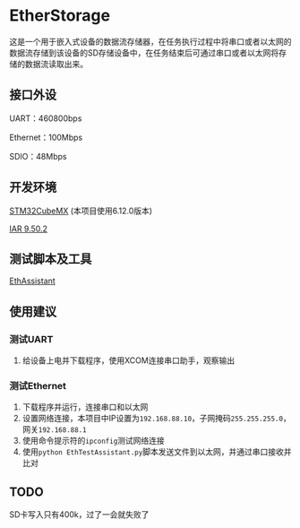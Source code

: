 # EtherStorage

这是一个用于嵌入式设备的数据流存储器，在任务执行过程中将串口或者以太网的数据流存储到该设备的SD存储设备中，在任务结束后可通过串口或者以太网将存储的数据流读取出来。

## 接口外设

UART：460800bps

Ethernet：100Mbps

SDIO：48Mbps

## 开发环境

[STM32CubeMX](https://www.st.com.cn/zh/development-tools/stm32cubemx.html) (本项目使用6.12.0版本)

[IAR 9.50.2](https://pan.baidu.com/s/1OK0k6JNU_-GRZYnANJ5B-g?pwd=wata)

## 测试脚本及工具

[EthAssistant](https://github.com/dwgan/EthAssistant)

## 使用建议

### 测试UART

1. 给设备上电并下载程序，使用XCOM连接串口助手，观察输出

### 测试Ethernet

1. 下载程序并运行，连接串口和以太网
2. 设置网络连接，本项目中IP设置为`192.168.88.10`，子网掩码`255.255.255.0`，网关`192.168.88.1`
3. 使用命令提示符的`ipconfig`测试网络连接
4. 使用`python EthTestAssistant.py`脚本发送文件到以太网，并通过串口接收并比对





## TODO

SD卡写入只有400k，过了一会就失败了
